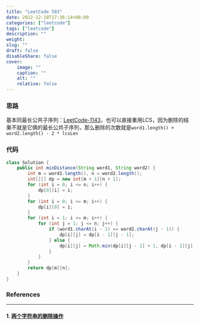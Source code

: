```yaml
---
title: "LeetCode 583"
date: 2022-12-10T17:36:14+08:00
categories: ["leetcode"]
tags: ["leetcode"]
description: ""
weight:
slug: ""
draft: false
disableShare: false
cover:
    image: ""
    caption: ""
    alt: ""
    relative: false
---
```


### 思路

基本同最长公共子序列：[LeetCode-1143](https://blog.zhangmengyang.tk/posts/leetcode/leetcode-53/)，也可以直接重用LCS，因为删除的结果不就是它俩的最长公共子序列，那么删除的次数就是`word1.length() + word2.length() - 2 * lcsLen`

### 代码

```java
class Solution {
    public int minDistance(String word1, String word2) {
        int m = word1.length(), n = word2.length();
        int[][] dp = new int[m + 1][n + 1];
        for (int i = 0; i <= n; i++) {
            dp[0][i] = i;
        }
        for (int i = 0; i <= m; i++) {
            dp[i][0] = i;
        }
        for (int i = 1; i <= m; i++) {
            for (int j = 1; j <= n; j++) {
                if (word1.charAt(i - 1) == word2.charAt(j - 1)) {
                    dp[i][j] = dp[i - 1][j - 1];
                } else {
                    dp[i][j] = Math.min(dp[i][j - 1] + 1, dp[i - 1][j] + 1);
                }
            }
        }
        return dp[m][n];
    }
}
```

### References

---

#### 1. [两个字符串的删除操作](https://leetcode.cn/problems/delete-operation-for-two-strings/)
